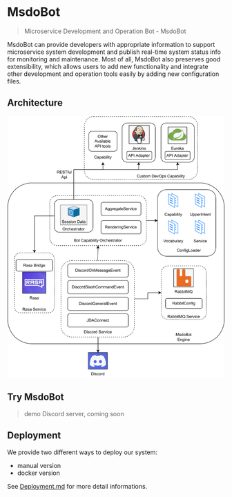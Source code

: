 # MsdoBot

> Microservice Development and Operation Bot - MsdoBot

MsdoBot can provide developers with appropriate information to support microservice system development and publish real-time system status info for monitoring and maintenance. Most of all, MsdoBot also preserves good extensibility, which allows users to add new functionality and integrate other development and operation tools easily by adding new configuration files.

## Architecture

![Concept Diagram of KMamiz](./docs/img/MsdoBot-structure-v3.svg)

## Try MsdoBot

> demo Discord server, coming soon

## Deployment

We provide two different ways to deploy our system:

- manual version
- docker version

See [Deployment.md](Deployment.md) for more detail informations.
